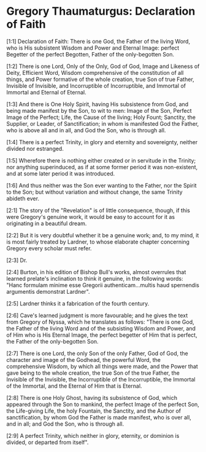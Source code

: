 # Gregory Thaumaturgus: Declaration of Faith

[1:1] Declaration of Faith: There is one God, the Father of the living Word, who is His subsistent Wisdom and Power and Eternal Image: perfect Begetter of the perfect Begotten, Father of the only-begotten Son.

[1:2] There is one Lord, Only of the Only, God of God, Image and Likeness of Deity, Efficient Word, Wisdom comprehensive of the constitution of all things, and Power formative of the whole creation, true Son of true Father, Invisible of Invisible, and Incorruptible of Incorruptible, and Immortal of Immortal and Eternal of Eternal.

[1:3] And there is One Holy Spirit, having His subsistence from God, and being made manifest by the Son, to wit to men: Image of the Son, Perfect Image of the Perfect; Life, the Cause of the living; Holy Fount; Sanctity, the Supplier, or Leader, of Sanctification; in whom is manifested God the Father, who is above all and in all, and God the Son, who is through all.

[1:4] There is a perfect Trinity, in glory and eternity and sovereignty, neither divided nor estranged.

[1:5] Wherefore there is nothing either created or in servitude in the Trinity; nor anything superinduced, as if at some former period it was non-existent, and at some later period it was introduced.

[1:6] And thus neither was the Son ever wanting to the Father, nor the Spirit to the Son; but without variation and without change, the same Trinity abideth ever.

[2:1] The story of the "Revelation" is of little consequence, though, if this were Gregory's genuine work, it would be easy to account for it as originating in a beautiful dream.

[2:2] But it is very doubtful whether it be a genuine work; and, to my mind, it is most fairly treated by Lardner, to whose elaborate chapter concerning Gregory every scholar must refer.

[2:3] Dr.

[2:4] Burton, in his edition of Bishop Bull's works, almost overrules that learned prelate's inclination to think it genuine, in the following words: "Hanc formulam minime esse Gregorii authenticam…multis haud spernendis argumentis demonstrat Lardner".

[2:5] Lardner thinks it a fabrication of the fourth century.

[2:6] Cave's learned judgment is more favourable; and he gives the text from Gregory of Nyssa, which he translates as follows: "There is one God, the Father of the living Word and of the subsisting Wisdom and Power, and of Him who is His Eternal Image, the perfect begetter of Him that is perfect, the Father of the only-begotten Son.

[2:7] There is one Lord, the only Son of the only Father, God of God, the character and image of the Godhead, the powerful Word, the comprehensive Wisdom, by which all things were made, and the Power that gave being to the whole creation, the true Son of the true Father, the Invisible of the Invisible, the Incorruptible of the Incorruptible, the Immortal of the Immortal, and the Eternal of Him that is Eternal.

[2:8] There is one Holy Ghost, having its subsistence of God, which appeared through the Son to mankind, the perfect Image of the perfect Son, the Life-giving Life, the holy Fountain, the Sanctity, and the Author of sanctification, by whom God the Father is made manifest, who is over all, and in all; and God the Son, who is through all.

[2:9] A perfect Trinity, which neither in glory, eternity, or dominion is divided, or departed from itself".

